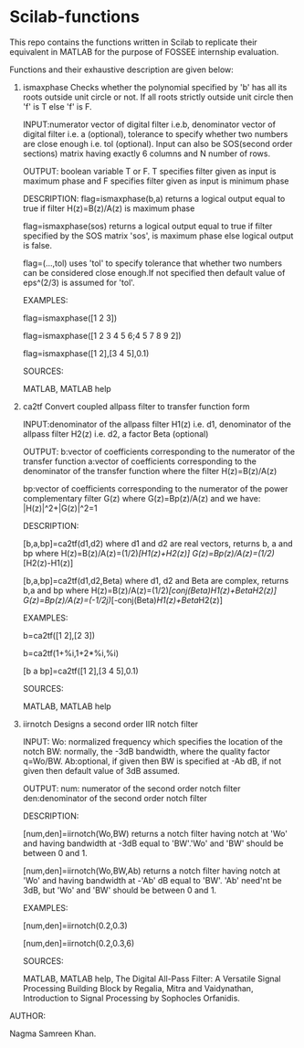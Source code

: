 # Scilab-functions
This repo contains the functions written in Scilab to replicate their equivalent in MATLAB for the purpose of FOSSEE internship evaluation.

Functions and their exhaustive description are given below:

1. ismaxphase
    Checks whether the polynomial specified by 'b' has all its roots outside unit circle or not. If all roots strictly outside unit circle then 'f' is T else 'f' is F.
    
    INPUT:numerator vector of digital filter i.e.b, denominator vector of digital filter i.e. a (optional), tolerance to specify whether two numbers are close enough i.e. tol (optional). Input can also be SOS(second order sections) matrix having exactly 6 columns and N number of rows.
    
    OUTPUT: boolean variable T or F. T specifies filter given as input is maximum phase and F specifies filter given as input is minimum phase
    
    DESCRIPTION:
    flag=ismaxphase(b,a) returns a logical output equal to true if filter H(z)=B(z)/A(z) is maximum phase
    
    flag=ismaxphase(sos) returns a logical output equal to true if filter specified by the SOS matrix 'sos', is maximum phase else logical output is false.
    
    flag=(...,tol) uses 'tol' to specify tolerance that whether two numbers can be considered close enough.If not specified then default value of eps^(2/3) is assumed for 'tol'.
    
    EXAMPLES:
    
    flag=ismaxphase([1 2 3])
    
    flag=ismaxphase([1 2 3 4 5 6;4 5 7 8 9 2])
    
    flag=ismaxphase([1 2],[3 4 5],0.1)
    
    SOURCES: 

    MATLAB, MATLAB help

2. ca2tf
    Convert coupled allpass filter to transfer function form
    
    INPUT:denominator of the allpass filter H1(z) i.e. d1, denominator of the allpass filter H2(z) i.e. d2, a factor Beta (optional)
    
    OUTPUT:
    b:vector of coefficients corresponding to the numerator of the transfer function
    a:vector of coefficients corresponding to the denominator of the transfer function where the filter H(z)=B(z)/A(z)
    
    bp:vector of coefficients corresponding to the numerator of the power complementary filter G(z) where G(z)=Bp(z)/A(z) and we have:
     |H(z)|^2+|G(z)|^2=1
    
    DESCRIPTION:
    
    [b,a,bp]=ca2tf(d1,d2) where d1 and d2 are real vectors, returns b, a and bp where
    H(z)=B(z)/A(z)=(1/2)*[H1(z)+H2(z)]
    G(z)=Bp(z)/A(z)=(1/2)*[H2(z)-H1(z)]
    
    [b,a,bp]=ca2tf(d1,d2,Beta) where d1, d2 and Beta are complex, returns b,a and bp where
    H(z)=B(z)/A(z)=(1/2)*[conj(Beta)*H1(z)+Beta*H2(z)]
    G(z)=Bp(z)/A(z)=(-1/2j)*[-conj(Beta)*H1(z)+Beta*H2(z)]
    
    EXAMPLES:
    
    b=ca2tf([1 2],[2 3])
    
    b=ca2tf(1+%i,1+2*%i,%i)
    
    [b a bp]=ca2tf([1 2],[3 4 5],0.1)
    
    SOURCES: 

    MATLAB, MATLAB help
    

3. iirnotch
     Designs a second order IIR notch filter
    
    INPUT:
    Wo: normalized frequency which specifies the location of the notch
    BW: normally, the -3dB bandwidth, where the quality factor q=Wo/BW.
    Ab:optional, if given then BW is specified at -Ab dB, if not given then default value of 3dB assumed.
    
    OUTPUT:
    num: numerator of the second order notch filter
    den:denominator of the second order notch filter
    
    DESCRIPTION:
    
    [num,den]=iirnotch(Wo,BW) returns a notch filter having notch at 'Wo' and having bandwidth at -3dB equal to 'BW'.'Wo' and 'BW' should be between 0 and 1.
    
    [num,den]=iirnotch(Wo,BW,Ab) returns a notch filter having notch at 'Wo' and having bandwidth at -'Ab' dB equal to 'BW'. 'Ab' need'nt be 3dB, but 'Wo' and 'BW' should be between 0 and 1.
    
    EXAMPLES:
    
    [num,den]=iirnotch(0.2,0.3)
    
    [num,den]=iirnotch(0.2,0.3,6)
    
    SOURCES: 

    MATLAB, MATLAB help, The Digital All-Pass Filter: A Versatile Signal Processing Building Block by Regalia, Mitra and Vaidynathan, Introduction to Signal Processing by Sophocles Orfanidis.

AUTHOR:

Nagma Samreen Khan.
